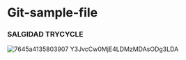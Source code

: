 # Git-sample-file
### SALGIDAD TRYCYCLE
![7645a4135803907 Y3JvcCw0MjE4LDMzMDAsODg3LDA](https://github.com/Amosa7/Git-sample-file/assets/136304747/fcf2d52f-3faa-4da8-9262-6feb41342f46)

